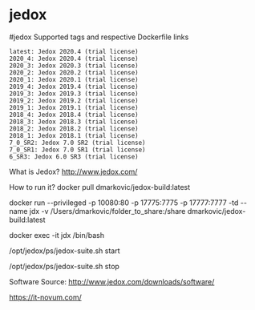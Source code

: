 # jedox
#jedox
Supported tags and respective Dockerfile links

    latest: Jedox 2020.4 (trial license)
    2020_4: Jedox 2020.4 (trial license)
    2020_3: Jedox 2020.3 (trial license)    
    2020_2: Jedox 2020.2 (trial license)
    2020_1: Jedox 2020.1 (trial license)
    2019_4: Jedox 2019.4 (trial license)
    2019_3: Jedox 2019.3 (trial license)  
    2019_2: Jedox 2019.2 (trial license)  
    2019_1: Jedox 2019.1 (trial license)  
    2018_4: Jedox 2018.4 (trial license)  
    2018_3: Jedox 2018.3 (trial license)  
    2018_2: Jedox 2018.2 (trial license)  
    2018_1: Jedox 2018.1 (trial license)  
    7_0_SR2: Jedox 7.0 SR2 (trial license)  
    7_0_SR1: Jedox 7.0 SR1 (trial license)  
    6_SR3: Jedox 6.0 SR3 (trial license)  

What is Jedox?
  http://www.jedox.com/

How to run it?
  docker pull dmarkovic/jedox-build:latest
  
  docker run --privileged -p 10080:80 -p 17775:7775 -p 17777:7777 -td --name jdx -v /Users/dmarkovic/folder_to_share:/share dmarkovic/jedox-build:latest

  docker exec -it jdx /bin/bash
  
  /opt/jedox/ps/jedox-suite.sh start
  
  /opt/jedox/ps/jedox-suite.sh stop

Software Source: http://www.jedox.com/downloads/software/

https://it-novum.com/
